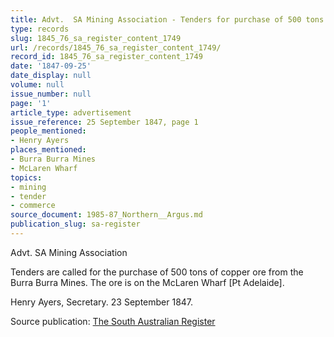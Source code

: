 ```yaml
---
title: Advt.  SA Mining Association - Tenders for purchase of 500 tons of copper ore
type: records
slug: 1845_76_sa_register_content_1749
url: /records/1845_76_sa_register_content_1749/
record_id: 1845_76_sa_register_content_1749
date: '1847-09-25'
date_display: null
volume: null
issue_number: null
page: '1'
article_type: advertisement
issue_reference: 25 September 1847, page 1
people_mentioned:
- Henry Ayers
places_mentioned:
- Burra Burra Mines
- McLaren Wharf
topics:
- mining
- tender
- commerce
source_document: 1985-87_Northern__Argus.md
publication_slug: sa-register
---
```


Advt.  SA Mining Association

Tenders are called for the purchase of 500 tons of copper ore from the Burra Burra Mines.  The ore is on the McLaren Wharf [Pt Adelaide].

Henry Ayers, Secretary.  23 September 1847.

Source publication: [The South Australian Register](/publications/sa-register/)
